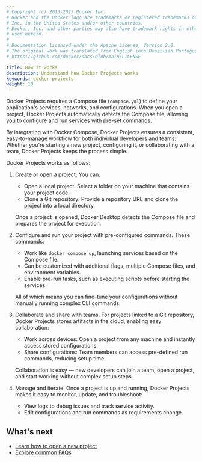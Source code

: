 ```yaml
---
# Copyright (c) 2013-2025 Docker Inc.
# Docker and the Docker logo are trademarks or registered trademarks of Docker,
# Inc. in the United States and/or other countries.
# Docker, Inc. and other parties may also have trademark rights in other terms
# used herein.
#
# Documentation licensed under the Apache License, Version 2.0.
# The original work was translated from English into Brazilian Portuguese.
# https://github.com/docker/docs/blob/main/LICENSE

title: How it works
description: Understand how Docker Projects works
keywords: docker projects
weight: 10
---
```

Docker Projects requires a Compose file (`compose.yml`) to define your application's services, networks, and configurations. When you open a project, Docker Projects automatically detects the Compose file, allowing you to configure and run services with pre-set commands.

By integrating with Docker Compose, Docker Projects ensures a consistent, easy-to-manage workflow for both individual developers and teams. Whether you're starting a new project, configuring it, or collaborating with a team, Docker Projects keeps the process simple.

Docker Projects works as follows:

1. Create or open a project. You can:

   - Open a local project: Select a folder on your machine that contains your project code.
   - Clone a Git repository: Provide a repository URL and clone the project into a local directory.

   Once a project is opened, Docker Desktop detects the Compose file and prepares the project for execution.

2. Configure and run your project with pre-configured commands. These commands:

   - Work like `docker compose up`, launching services based on the Compose file.
   - Can be customized with additional flags, multiple Compose files, and environment variables.
   - Enable pre-run tasks, such as executing scripts before starting the services.

   All of which means you can fine-tune your configurations without manually running complex CLI commands.

3. Collaborate and share with teams. For projects linked to a Git repository, Docker Projects stores artifacts in the cloud, enabling easy collaboration:

   - Work across devices: Open a project from any machine and instantly access stored configurations.
   - Share configurations: Team members can access pre-defined run commands, reducing setup time.

   Collaboration is easy — new developers can join a team, open a project, and start working without complex setup steps.

4. Manage and iterate. Once a project is up and running, Docker Projects makes it easy to monitor, update, and troubleshoot:

   - View logs to debug issues and track service activity.
   - Edit configurations and run commands as requirements change.

## What's next

 - [Learn how to open a new project](/manuals/projects/open.md)
 - [Explore common FAQs](/manuals/projects/faq.md)


